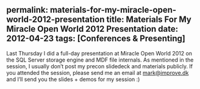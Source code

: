 permalink: materials-for-my-miracle-open-world-2012-presentation
title: Materials For My Miracle Open World 2012 Presentation
date: 2012-04-23
tags: [Conferences & Presenting]
---
Last Thursday I did a full-day presentation at Miracle Open World 2012 on the SQL Server storage engine and MDF file internals.  As mentioned in the session, I usually don’t post my precon slidedeck and materials publicly. If you attended the session, please send me an email at [mark@improve.dk](mailto:mark@improve.dk) and I’ll send you the slides + demos for my session :)

